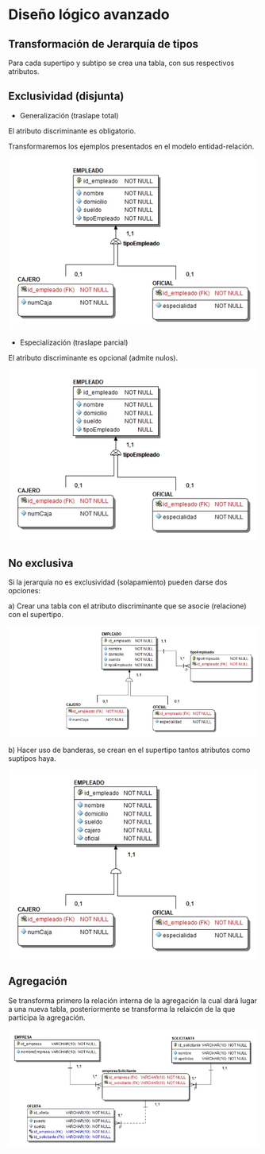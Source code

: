 # Diseño lógico avanzado

## Transformación de Jerarquía de tipos

Para cada supertipo y subtipo se crea una tabla, con sus respectivos atributos.

## Exclusividad (disjunta)

* Generalización (traslape total)

El atributo discriminante es obligatorio.

Transformaremos los ejemplos presentados en el modelo entidad-relación.

<p align="center">
<img src="img/generalizacion-exclusiva.jpg"></p>

* Especialización (traslape parcial)

El atributo discriminante es opcional  (admite nulos).

<p align="center">
  <img src="img/especializacion-exclusiva.jpg"></p>

## No exclusiva

Si la jerarquía no es exclusividad (solapamiento) pueden darse dos opciones:

a) Crear una tabla con el atributo discriminante que se asocie (relacione) con el
supertipo.

<p align="center">
<img src="img/generalizacion-no-exclusiva.jpg"></p>

b) Hacer uso de banderas, se crean en el supertipo tantos atributos como suptipos haya.

<p align="center">
<img src="img/generalizacion-no-exclusiva-2op.jpg"></p>

## Agregación

Se transforma primero la relación interna de la agregación la cual dará lugar a una
nueva tabla, posteriormente se transforma la relaicón de la que participa la agregación.

<p align="center">
<img src="img/agregacion.jpg"></p>